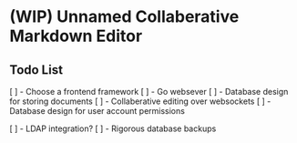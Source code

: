 # (WIP) Unnamed Collaberative Markdown Editor

## Todo List

[ ] - Choose a frontend framework
[ ] - Go websever
[ ] - Database design for storing documents
[ ] - Collaberative editing over websockets
[ ] - Database design for user account permissions

[ ] - LDAP integration?
[ ] - Rigorous database backups